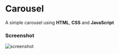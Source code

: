 # Carousel

A simple carousel using **HTML**, **CSS** and **JavaScript**

### Screenshot

![screenshot](images/screenshot.gif)
